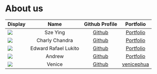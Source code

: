 # About us

 Display                                             |   Name   |            Github Profile             |       Portfolio       
-----------------------------------------------------|:--------:|:-------------------------------------:|:---------------------:
![](https://via.placeholder.com/100.png?text=Photo) | Sze Ying | [Github](https://github.com/szeyingg) | [Portfolio](szeyingg) 
![](https://via.placeholder.com/100.png?text=Photo) | Charly Chandra | [Github](https://github.com/) | [Portfolio](charly2312)
![](https://via.placeholder.com/100.png?text=Photo) | Edward Rafael Lukito | [Github](https://github.com/edwardrl101) | [Portfolio](edwardrl101)
![](https://via.placeholder.com/100.png?text=Photo) |  Andrew  | [Github](https://github.com/) | [Portfolio](docs/team/johndoe.md)
![](https://via.placeholder.com/100.png?text=Photo) |  Venice  | [Github](https://github.com/) | [venicephua](docs/team/johndoe.md)
